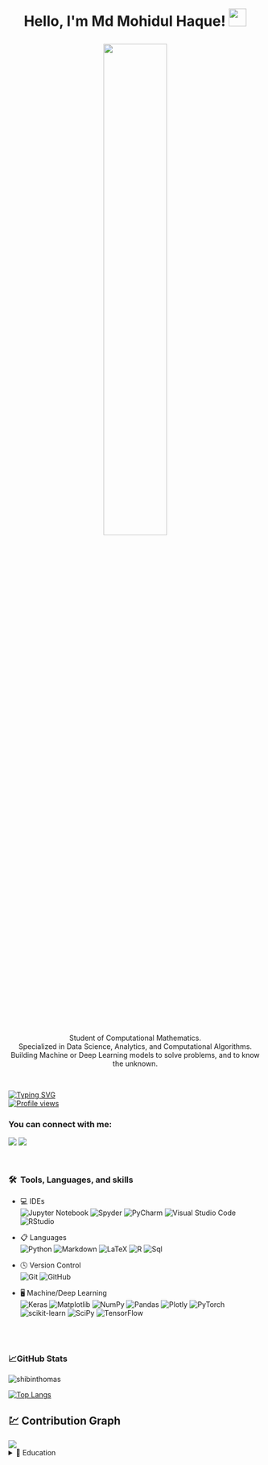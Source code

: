 <h1><p align="center">Hello, I'm Md Mohidul Haque! <a href="https://github.com/MohidulHaqueTushar"><img src="https://media.giphy.com/media/hvRJCLFzcasrR4ia7z/giphy.gif" width="35px"></h1></a></p>
<p align="center" ><img 
 src="https://user-images.githubusercontent.com/74038190/212749447-bfb7e725-6987-49d9-ae85-2015e3e7cc41.gif" width="50%"/></p>

<p align="center">Student of Computational Mathematics.<br/>Specialized in Data Science, Analytics, and Computational Algorithms.<br>Building Machine or Deep Learning models to solve problems, and to know the unknown.<br></p><br/>

[![Typing SVG](https://readme-typing-svg.herokuapp.com?vCenter=true&width=750&lines=Statistical+Analysis+of+Structured+and+Unstructured+Data;Finding+Trends,+Patterns+with+EDA+and+Machine+Learning+Models;Develop+Deep+Learning+Algorithms+on+Benchmark+Models)](https://git.io/typing-svg)
<br> [![Profile views](https://komarev.com/ghpvc/?username=MohidulHaqueTushar&label=Profile%20views)](https://github.com/MohidulHaqueTushar)

### You can connect with me:

<p align = "center">
 
[<img src="https://img.shields.io/badge/linkedin-%230077B5.svg?&style=for-the-badge&logo=linkedin&logoColor=white" />](www.linkedin.com/in/md-mohidul-haque)
[<img src="https://img.shields.io/badge/gmail-%23E4405F.svg?&style=for-the-badge&logo=gmail&logoColor=white" />](mailto:haque.mdmohidul@gmail.com) 

</p>
<br>
<h3> 🛠 &nbsp;Tools, Languages, and skills</h3>

- 💻 IDEs &nbsp;<br>
  ![Jupyter Notebook](https://img.shields.io/badge/jupyter-333333?style=for-the-badge&logo=jupyter&logoColor=white)
  ![Spyder](https://img.shields.io/badge/Spyder-838485?style=for-the-badge&logo=spyder%20ide&logoColor=maroon)
  ![PyCharm](https://img.shields.io/badge/pycharm-143?style=for-the-badge&logo=pycharm&logoColor=black&color=black&labelColor=green)
  ![Visual Studio Code](https://img.shields.io/badge/Visual%20Studio%20Code-0078d7.svg?style=for-the-badge&logo=visual-studio-code&logoColor=white)
  ![RStudio](https://img.shields.io/badge/RStudio-4285F4?style=for-the-badge&logo=rstudio&logoColor=white)
  
- 📋 Languages &nbsp;<br>
  ![Python](https://img.shields.io/badge/python-3670A0?style=for-the-badge&logo=python&logoColor=ffdd54)
  ![Markdown](https://img.shields.io/badge/markdown-%23000000.svg?style=for-the-badge&logo=markdown&logoColor=white)
  ![LaTeX](https://img.shields.io/badge/latex-%23008080.svg?style=for-the-badge&logo=latex&logoColor=white)
  ![R](https://img.shields.io/badge/r-%23276DC3.svg?style=for-the-badge&logo=r&logoColor=white)
  ![Sql](https://img.shields.io/badge/-SQL-%23276DC3.svg?style=for-the-badge&logo=r&logoColor=white)

- 🕓 Version Control &nbsp;<br>
  ![Git](https://img.shields.io/badge/git-%23F05033.svg?style=for-the-badge&logo=git&logoColor=white)
  ![GitHub](https://img.shields.io/badge/github-%23121011.svg?style=for-the-badge&logo=github&logoColor=white)
  
- 🖥️ Machine/Deep Learning &nbsp;<br>
  ![Keras](https://img.shields.io/badge/Keras-%23D00000.svg?style=for-the-badge&logo=Keras&logoColor=white)
  ![Matplotlib](https://img.shields.io/badge/Matplotlib-%23ffffff.svg?style=for-the-badge&logo=Matplotlib&logoColor=black)
  ![NumPy](https://img.shields.io/badge/numpy-%23013243.svg?style=for-the-badge&logo=numpy&logoColor=white)
  ![Pandas](https://img.shields.io/badge/pandas-%23150458.svg?style=for-the-badge&logo=pandas&logoColor=white)
  ![Plotly](https://img.shields.io/badge/Plotly-%233F4F75.svg?style=for-the-badge&logo=plotly&logoColor=white)
  ![PyTorch](https://img.shields.io/badge/PyTorch-%23EE4C2C.svg?style=for-the-badge&logo=PyTorch&logoColor=white)
  ![scikit-learn](https://img.shields.io/badge/scikit--learn-%23F7931E.svg?style=for-the-badge&logo=scikit-learn&logoColor=white)
  ![SciPy](https://img.shields.io/badge/SciPy-%230C55A5.svg?style=for-the-badge&logo=scipy&logoColor=%white)
  ![TensorFlow](https://img.shields.io/badge/TensorFlow-%23FF6F00.svg?style=for-the-badge&logo=TensorFlow&logoColor=white)

<br>
<br>
<h3>📈GitHub Stats</h3>

<p> <img src="https://github-readme-stats-itsmeshibintmz.vercel.app/api?username=MohidulHaqueTushar&show_icons=true&&line_height=20&title_color=FFFFFF&icon_color=FFFFFF&text_color=FFFFFF&bg_color=0D1117" alt="shibinthomas" /> 

[![Top Langs](https://github-readme-stats.vercel.app/api/top-langs/?username=MohidulHaqueTushar&layout=compact&theme=dark&title_color=FFFFFF&icon_color=FFFFFF&text_color=FFFFFF&bg_color=0D1117)](https://github.com/MohidulHaqueTushar/github-readme-stats)
<br>
##  💹 Contribution Graph

<a href="https://github.com/MohidulHaqueTushar">
    <img src="https://github-readme-streak-stats.herokuapp.com/?user=MohidulHaqueTushar"/>
  </a>

<details>
  <summary>📃 Education</summary>
   

- 📖 **Master in Advanced and Computational Mathematics**\
📆 2019 - present\
📍 **Chemnitz University of Technology** - Chemnitz, Germany

- 📖 **Bachelor in Applied Mathematics**\
📆 2014 - 2018\
📍 **Noakhali Science and Technology University** - Noakhali, Bangladesh



</details>
